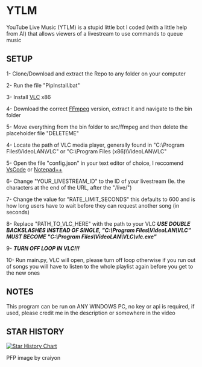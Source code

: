 # YTLM
YouTube Live Music  (YTLM) is a stupid little bot I coded (with a little help from AI) that allows viewers of a livestream to use commands to queue music

## SETUP
1- Clone/Download and extract the Repo to any folder on your computer

2- Run the file "PipInstall.bat"

3- Install [VLC](https://www.videolan.org/vlc/) x86

4- Download the correct [FFmpeg](https://github.com/BtbN/FFmpeg-Builds/releases/download/latest/ffmpeg-master-latest-win64-gpl.zip) version, extract it and navigate to the bin folder

5- Move everything from the bin folder to src/ffmpeg and then delete the placeholder file "DELETEME"

4- Locate the path of VLC media player, generally found in "C:\Program Files\VideoLAN\VLC\" or "C:\Program Files (x86)\VideoLAN\VLC\"

5- Open the file "config.json" in your text editor of choice, I reccomend [VsCode](https://code.visualstudio.com/download) or [Notepad++](https://notepad-plus-plus.org/downloads/v8.6.7/)

6- Change "YOUR_LIVESTREAM_ID" to the ID of your livestream (Ie. the characters at the end of the URL, after the "/live/")

7- Change the value for "RATE_LIMIT_SECONDS" this defaults to 600 and is how long users have to wait before they can request another song (in seconds)

8- Replace "PATH_TO_VLC_HERE" with the path to your VLC ***USE DOUBLE BACKSLASHES INSTEAD OF SINGLE, "C:\Program Files\VideoLAN\VLC\" MUST BECOME "C:\\Program Files\\VideoLAN\\VLC\\vlc.exe"***

9- ***TURN OFF LOOP IN VLC!!!***

10- Run main.py, VLC will open, please turn off loop otherwise if you run out of songs you will have to listen to the whole playlist again before you get to the new ones

## NOTES
This program can be run on ANY WINDOWS PC, no key or api is required, if used, please credit me in the description or somewhere in the video

## STAR HISTORY
[![Star History Chart](https://api.star-history.com/svg?repos=NIDNHU/YTLM&type=Date)](https://star-history.com/#NIDNHU/YTLM&Date)

PFP image by craiyon
